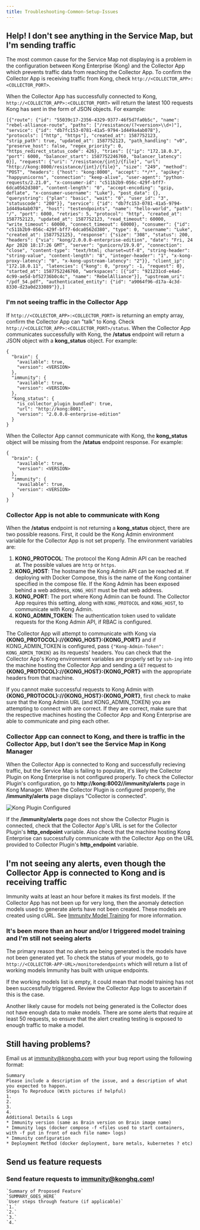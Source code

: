 ```yaml
---
title: Troubleshooting-Common-Setup-Issues
---
```


## Help! I don't see anything in the Service Map, but I'm sending traffic

The most common cause for the Service Map not displaying is a problem in the configuration between Kong Enterprise (Kong) and the Collector App which prevents traffic data from reaching the Collector App. To confirm the Collector App is receiving traffic from Kong, check ```http://<COLLECTOR_APP>:<COLLECTOR_PORT>```.

When the Collector App has successfully connected to Kong, ```http://<COLLECTOR_APP>:<COLLECTOR_PORT>``` will return the latest 100 requests Kong has sent in the form of JSON objects. For example:
```
[{"route": {"id": "55039c17-2356-4329-9377-46f5d7fa0b5c", "name": "rebel-alliance-route", "paths": ["/resistance/(?<version>\\d+)"], "service": {"id": "db7fc153-0781-41a5-9794-1d449a4ab078"}, "protocols": ["http", "https"], "created_at": 1587752123, "strip_path": true, "updated_at": 1587752123, "path_handling": "v0", "preserve_host": false, "regex_priority": 0, "https_redirect_status_code": 426}, "tries": [{"ip": "172.18.0.3", "port": 6000, "balancer_start": 1587752246760, "balancer_latency": 0}], "request": {"uri": "/resistance/{int}/{file}", "url": "http://kong:8000/resistance/{int}/{file}", "size": "249", "method": "POST", "headers": {"host": "kong:8000", "accept": "*/*", "apikey": "happyunicorns", "connection": "keep-alive", "user-agent": "python-requests/2.21.0", "x-consumer-id": "c511b2b9-056c-429f-bff7-6dca0562d380", "content-length": "0", "accept-encoding": "gzip, deflate", "x-consumer-username": "Luke"}, "post_data": {}, "querystring": {"plan": "basic", "wait": "0", "user_id": "3", "statuscode": "200"}}, "service": {"id": "db7fc153-0781-41a5-9794-1d449a4ab078", "host": "testendpoints", "name": "hello-world", "path": "/", "port": 6000, "retries": 5, "protocol": "http", "created_at": 1587752123, "updated_at": 1587752123, "read_timeout": 60000, "write_timeout": 60000, "connect_timeout": 60000}, "consumer": {"id": "c511b2b9-056c-429f-bff7-6dca0562d380", "type": 0, "username": "Luke", "created_at": 1587752125}, "response": {"size": "308", "status": 200, "headers": {"via": "kong/2.0.0.0-enterprise-edition", "date": "Fri, 24 Apr 2020 18:17:26 GMT", "server": "gunicorn/19.9.0", "connection": "close", "content-type": "text/html; charset=utf-8", "string-header": "string-value", "content-length": "8", "integer-header": "1", "x-kong-proxy-latency": "0", "x-kong-upstream-latency": "2"}}, "client_ip": "172.18.0.11", "latencies": {"kong": 0, "proxy": -1, "request": 0}, "started_at": 1587752246760, "workspaces": [{"id": "921231cd-e4ad-4c99-ae5d-bf52736b0c4c", "name": "RebelAlliance"}], "upstream_uri": "/pdf_54.pdf", "authenticated_entity": {"id": "a9064f96-d17a-4c3d-8330-d23a0d233089"}},]
```

### I'm not seeing traffic in the Collector App

If ```http://<COLLECTOR_APP>:<COLLECTOR_PORT>``` is returning an empty array, confirm the Collector App can "talk" to Kong. Check ```http://<COLLECTOR_APP>:<COLLECTOR_PORT>/status```. When the Collector App communicates successfully with Kong, the **/status** endpoint will return a JSON object with a **kong_status** object. For example:
```
{
  "brain": {
    "available": true,
    "version": <VERSION>
  },
  "immunity": {
    "available": true,
    "version": <VERSION>
  },
  "kong_status": {
    "is_collector_plugin_bundled": true,
    "url": "http://kong:8001",
    "version": "2.0.0.0-enterprise-edition"
  }
}
```

When the Collector App cannot communicate with Kong, the **kong_status** object will be missing from the **/status** endpoint response. For example:

```
{
  "brain": {
    "available": true,
    "version": <VERSION>
  },
  "immunity": {
    "available": true,
    "version": <VERSION>
  }
}

```

### Collector App is not able to communicate with Kong
When the **/status** endpoint is not returning a **kong_status** object, there are two possible reasons. First, it could be the Kong Admin environment variable for the Collector App is not set properly. The environment variables are:

1. **KONG_PROTOCOL**: The protocol the Kong Admin API can be reached at. The possible values are `http` or `https`.
2. **KONG_HOST**: The hostname the Kong Admin API can be reached at. If deploying with Docker Compose, this is the name of the Kong container specified in the compose file. If the Kong Admin has been exposed behind a web address, `KONG_HOST` must be that web address.
3. **KONG_PORT**: The port where Kong Admin can be found. The Collector App requires this setting, along with `KONG_PROTOCOL` and `KONG_HOST`, to communicate with Kong Admin.
4. **KONG_ADMIN_TOKEN**: The authentication token used to validate requests for the Kong Admin API, if RBAC is configured.

The Collector App will attempt to communicate with Kong via **{KONG_PROTOCOL}://{KONG_HOST}:{KONG_PORT}** and if KONG_ADMIN_TOKEN is configured, pass ```{"Kong-Admin-Token": KONG_ADMIN_TOKEN}``` as its requests' headers. You can check that the Collector App's Kong environment variables are properly set by `ssh-ing` into the machine hosting the Collector App and sending a `GET` request to **{KONG_PROTOCOL}://{KONG_HOST}:{KONG_PORT}** with the appropriate headers from that machine.

If you cannot make successful requests to Kong Admin with **{KONG_PROTOCOL}://{KONG_HOST}:{KONG_PORT}**, first check to make sure that the Kong Admin URL (and KONG_ADMIN_TOKEN) you are attempting to connect with are correct. If they are correct, make sure that the respective machines hosting the Collector App and Kong Enterprise are able to communicate and ping each other.

### Collector App can connect to Kong, and there is traffic in the Collector App, but I don't see the Service Map in Kong Manager

When the Collector App is connected to Kong and successfully recieving traffic, but the Service Map is failing to populate, it's likely the Collector Plugin on Kong Enterprise is not configured properly. To check the Collector Plugin's configuration, go to **http://kong:8002/<WORKSPACE>/immunity/alerts** page in Kong Manager. When the Collector Plugin is configured properly, the **/immunity/alerts** page displays "Collector is connected".

![Kong Plugin Configured](/assets/images/docs/ee/brain-immunity/collector-plugin-configured-alerts-page.png)

If the **/immunity/alerts** page does not show the Collector Plugin is connected, check that the Collector App's URL is set for the Collector Plugin's **http_endpoint** variable. Also check that the machine hosting Kong Enterprise can successfully communicate with the Collector App on the URL provided to Collector Plugin's **http_endpoint** variable.


## I'm not seeing any alerts, even though the Collector App is connected to Kong and is receiving traffic

Immunity waits at least an hour before it makes its first models. If the Collector App has not been up for very long, then the anomaly detection models used to generate alerts have not been created. These models are created using cURL. See [Immunity Model Training](/enterprise/{{page.kong_version}}/brain-immunity/alerts/#immunity-model-training) for more information.

### It's been more than an hour and/or I triggered model training and I'm still not seeing alerts

The primary reason that no alerts are being generated is the models have not been generated yet. To check the status of your models, go to ```http://<COLLECTOR-APP-URL>/monitoredendpoints``` which will return a list of working models Immunity has built with unique endpoints.

If the working models list is empty, it could mean that model training has not been successfully triggered. Review the Collector App logs to ascertain if this is the case.

Another likely cause for models not being generated is the Collector does not have enough data to make models. There are some alerts that require at least 50 requests, so ensure that the alert creating testing is exposed to enough traffic to make a model.


## Still having problems?

Email us at immunity@konghq.com with your bug report using the following format:

```
Summary
Please include a description of the issue, and a description of what you expected to happen.
Steps To Reproduce (With pictures if helpful)
1.
2.
3.
4.
Additional Details & Logs
* Immunity version (same as Brain version on Brain image name)
* Immunity logs (docker compose -f <files used to start containers, with -f put in front of each file name> logs)
* Immunity configuration
* Deployment Method (docker deployment, bare metals, kubernetes ? etc)
```

## Send us feature requests

### Send feature requests to immunity@konghq.com!

```
`Summary of Proposed Feature`
`SUMMARY_GOES_HERE`
`User steps through feature (if applicable)`
`1.`
`2.`
`3.`
`4.`
```

